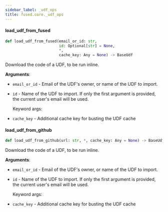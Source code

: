 ```yaml
---
sidebar_label: _udf_ops
title: fused.core._udf_ops
---
```


#### load\_udf\_from\_fused

```python
def load_udf_from_fused(email_or_id: str,
                        id: Optional[str] = None,
                        *,
                        cache_key: Any = None) -> BaseUdf
```

Download the code of a UDF, to be run inline.

**Arguments**:

- `email_or_id` - Email of the UDF's owner, or name of the UDF to import.
- `id` - Name of the UDF to import. If only the first argument is provided, the current user's email will be used.
  
  Keyword args:
- `cache_key` - Additional cache key for busting the UDF cache

#### load\_udf\_from\_github

```python
def load_udf_from_github(url: str, *, cache_key: Any = None) -> BaseUdf
```

Download the code of a UDF, to be run inline.

**Arguments**:

- `email_or_id` - Email of the UDF's owner, or name of the UDF to import.
- `id` - Name of the UDF to import. If only the first argument is provided, the current user's email will be used.
  
  Keyword args:
- `cache_key` - Additional cache key for busting the UDF cache

